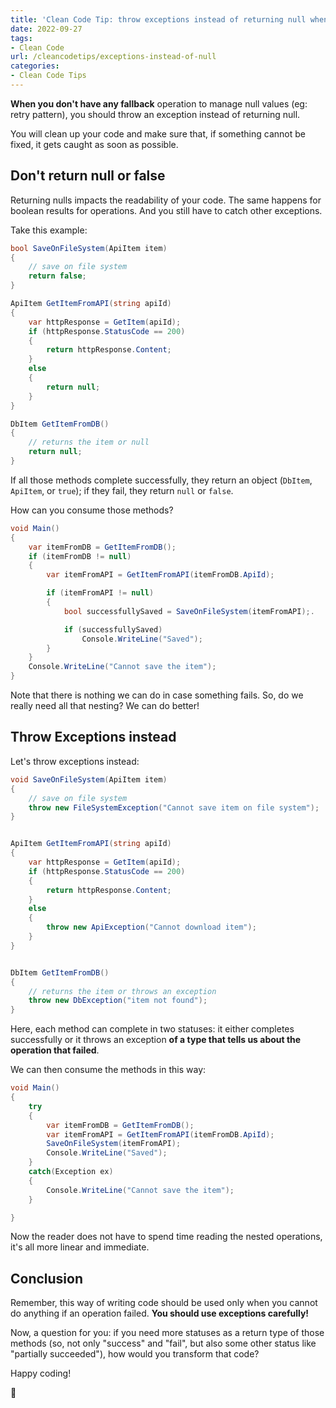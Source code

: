 ```yaml
---
title: 'Clean Code Tip: throw exceptions instead of returning null when there is no fallback'
date: 2022-09-27
tags:
- Clean Code
url: /cleancodetips/exceptions-instead-of-null
categories:
- Clean Code Tips
---
```


**When you don't have any fallback** operation to manage null values (eg: retry pattern), you should throw an exception instead of returning null.

You will clean up your code and make sure that, if something cannot be fixed, it gets caught as soon as possible.

## Don't return null or false

Returning nulls impacts the readability of your code. The same happens for boolean results for operations. And you still have to catch other exceptions.

Take this example:

```cs
bool SaveOnFileSystem(ApiItem item)
{
    // save on file system
    return false;
}

ApiItem GetItemFromAPI(string apiId)
{
    var httpResponse = GetItem(apiId);
    if (httpResponse.StatusCode == 200)
    {
        return httpResponse.Content;
    }
    else
    {
        return null;
    }
}

DbItem GetItemFromDB()
{
    // returns the item or null
    return null;
}
```

If all those methods complete successfully, they return an object (`DbItem`, `ApiItem`, or `true`); if they fail, they return `null` or `false`.

How can you consume those methods?

```cs
void Main()
{
    var itemFromDB = GetItemFromDB();
    if (itemFromDB != null)
    {
        var itemFromAPI = GetItemFromAPI(itemFromDB.ApiId);

        if (itemFromAPI != null)
        {
            bool successfullySaved = SaveOnFileSystem(itemFromAPI);.

            if (successfullySaved)
                Console.WriteLine("Saved");
        }
    }
    Console.WriteLine("Cannot save the item");
}
```

Note that there is nothing we can do in case something fails. So, do we really need all that nesting? We can do better!

## Throw Exceptions instead

Let's throw exceptions instead:

```cs
void SaveOnFileSystem(ApiItem item)
{
    // save on file system
    throw new FileSystemException("Cannot save item on file system");
}


ApiItem GetItemFromAPI(string apiId)
{
    var httpResponse = GetItem(apiId);
    if (httpResponse.StatusCode == 200)
    {
        return httpResponse.Content;
    }
    else
    {
        throw new ApiException("Cannot download item");
    }
}


DbItem GetItemFromDB()
{
    // returns the item or throws an exception
    throw new DbException("item not found");
}
```

Here, each method can complete in two statuses: it either completes successfully or it throws an exception **of a type that tells us about the operation that failed**.

We can then consume the methods in this way:

```cs
void Main()
{
    try
    {
        var itemFromDB = GetItemFromDB();
        var itemFromAPI = GetItemFromAPI(itemFromDB.ApiId);
        SaveOnFileSystem(itemFromAPI);
        Console.WriteLine("Saved");
    }
    catch(Exception ex)
    {
        Console.WriteLine("Cannot save the item");
    }

}
```

Now the reader does not have to spend time reading the nested operations, it's all more linear and immediate.

## Conclusion

Remember, this way of writing code should be used only when you cannot do anything if an operation failed. **You should use exceptions carefully!**

Now, a question for you: if you need more statuses as a return type of those methods (so, not only "success" and "fail", but also some other status like "partially succeeded"), how would you transform that code?

Happy coding!

🐧
